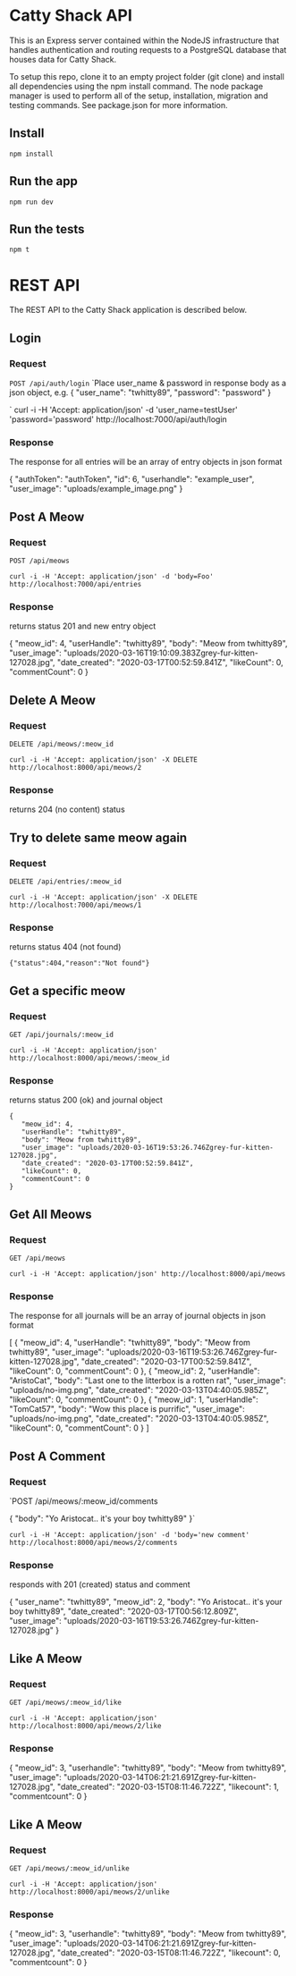 # Catty Shack API

This is an Express server contained within the NodeJS infrastructure that handles authentication and routing requests to a PostgreSQL database that houses data for Catty Shack.

To setup this repo, clone it to an empty project folder (git clone) and install all dependencies using the npm install command. The node package manager is used to perform all of the setup, installation, migration and testing commands. See package.json for more information.

## Install

    npm install

## Run the app

    npm run dev

## Run the tests

    npm t

# REST API

The REST API to the Catty Shack application is described below.

## Login

### Request

`POST /api/auth/login` 
`Place user_name & password in response body as a json object, e.g. 
{
	"user_name": "twhitty89",
	"password": "password"
}

`
    curl -i -H 'Accept: application/json' -d 'user_name=testUser' 'password='password' http://localhost:7000/api/auth/login

### Response

The response for all entries will be an array of entry objects in json format

{
    "authToken": "authToken",
    "id": 6,
    "userhandle": "example_user",
    "user_image": "uploads/example_image.png"
}

## Post A Meow

### Request

`POST /api/meows`

    curl -i -H 'Accept: application/json' -d 'body=Foo' http://localhost:7000/api/entries

### Response

returns status 201 and new entry object

{
    "meow_id": 4,
    "userHandle": "twhitty89",
    "body": "Meow from twhitty89",
    "user_image": "uploads/2020-03-16T19:10:09.383Zgrey-fur-kitten-127028.jpg",
    "date_created": "2020-03-17T00:52:59.841Z",
    "likeCount": 0,
    "commentCount": 0
}
    

## Delete A Meow

### Request

`DELETE /api/meows/:meow_id`

    curl -i -H 'Accept: application/json' -X DELETE http://localhost:8000/api/meows/2

### Response

returns 204 (no content) status


## Try to delete same meow again

### Request

`DELETE /api/entries/:meow_id`

    curl -i -H 'Accept: application/json' -X DELETE http://localhost:7000/api/meows/1

### Response

returns status 404 (not found)

    {"status":404,"reason":"Not found"}
    
 
## Get a specific meow

### Request

`GET /api/journals/:meow_id`

    curl -i -H 'Accept: application/json' http://localhost:8000/api/meows/:meow_id
    

### Response

returns status 200 (ok) and journal object

    {
       "meow_id": 4,
       "userHandle": "twhitty89",
       "body": "Meow from twhitty89",
       "user_image": "uploads/2020-03-16T19:53:26.746Zgrey-fur-kitten-127028.jpg",
       "date_created": "2020-03-17T00:52:59.841Z",
       "likeCount": 0,
       "commentCount": 0
    }


## Get All Meows

### Request

`GET /api/meows`

    curl -i -H 'Accept: application/json' http://localhost:8000/api/meows
    
### Response

The response for all journals will be an array of journal objects in json format

[
    {
        "meow_id": 4,
        "userHandle": "twhitty89",
        "body": "Meow from twhitty89",
        "user_image": "uploads/2020-03-16T19:53:26.746Zgrey-fur-kitten-127028.jpg",
        "date_created": "2020-03-17T00:52:59.841Z",
        "likeCount": 0,
        "commentCount": 0
    },
    {
        "meow_id": 2,
        "userHandle": "AristoCat",
        "body": "Last one to the litterbox is a rotten rat",
        "user_image": "uploads/no-img.png",
        "date_created": "2020-03-13T04:40:05.985Z",
        "likeCount": 0,
        "commentCount": 0
    },
    {
        "meow_id": 1,
        "userHandle": "TomCat57",
        "body": "Wow this place is purrific",
        "user_image": "uploads/no-img.png",
        "date_created": "2020-03-13T04:40:05.985Z",
        "likeCount": 0,
        "commentCount": 0
    }
]

## Post A Comment

### Request

`POST /api/meows/:meow_id/comments

{
	"body": "Yo Aristocat.. it's your boy twhitty89"
}`

    curl -i -H 'Accept: application/json' -d 'body='new comment' http://localhost:8000/api/meows/2/comments

### Response

responds with 201 (created) status and comment

  {
    "user_name": "twhitty89",
    "meow_id": 2,
    "body": "Yo Aristocat.. it's your boy twhitty89",
    "date_created": "2020-03-17T00:56:12.809Z",
    "user_image": "uploads/2020-03-16T19:53:26.746Zgrey-fur-kitten-127028.jpg"
}

## Like A Meow

### Request

`GET /api/meows/:meow_id/like`

    curl -i -H 'Accept: application/json' http://localhost:8000/api/meows/2/like
    
### Response

{
    "meow_id": 3,
    "userhandle": "twhitty89",
    "body": "Meow from twhitty89",
    "user_image": "uploads/2020-03-14T06:21:21.691Zgrey-fur-kitten-127028.jpg",
    "date_created": "2020-03-15T08:11:46.722Z",
    "likecount": 1,
    "commentcount": 0
}

## Like A Meow

### Request

`GET /api/meows/:meow_id/unlike`

    curl -i -H 'Accept: application/json' http://localhost:8000/api/meows/2/unlike
    
### Response

{
    "meow_id": 3,
    "userhandle": "twhitty89",
    "body": "Meow from twhitty89",
    "user_image": "uploads/2020-03-14T06:21:21.691Zgrey-fur-kitten-127028.jpg",
    "date_created": "2020-03-15T08:11:46.722Z",
    "likecount": 0,
    "commentcount": 0
}


